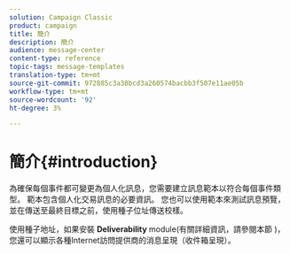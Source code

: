 ```yaml
---
solution: Campaign Classic
product: campaign
title: 簡介
description: 簡介
audience: message-center
content-type: reference
topic-tags: message-templates
translation-type: tm+mt
source-git-commit: 972885c3a38bcd3a260574bacbb3f507e11ae05b
workflow-type: tm+mt
source-wordcount: '92'
ht-degree: 3%

---
```



# 簡介{#introduction}

為確保每個事件都可變更為個人化訊息，您需要建立訊息範本以符合每個事件類型。 範本包含個人化交易訊息的必要資訊。 您也可以使用範本來測試訊息預覽，並在傳送至最終目標之前，使用種子位址傳送校樣。

使用種子地址，如果安裝 **Deliverability** module(有關詳細資訊，請參閱本節 [](../../delivery/using/about-deliverability.md))，您還可以顯示各種Internet訪問提供商的消息呈現（收件箱呈現）。
